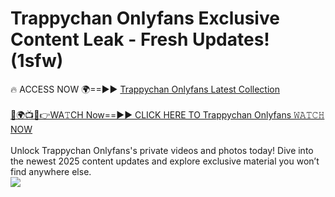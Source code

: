 # Trappychan Onlyfans Exclusive Content Leak - Fresh Updates! (1sfw)

🔥 ACCESS NOW 🌍==►► <a href="https://tinyurl.com/kvy9nzfs" rel="nofollow">Trappychan Onlyfans Latest Collection</a>
<br><br>
[🔴🌍📺📱👉WA𝚃CH Now==►► CLICK HERE TO Trappychan Onlyfans 𝚆𝙰𝚃𝙲𝙷 NOW](https://tinyurl.com/kvy9nzfs)
<br><br>
Unlock Trappychan Onlyfans's private videos and photos today! Dive into the newest 2025 content updates and explore exclusive material you won’t find anywhere else.
<br>
<a href="https://tinyurl.com/kvy9nzfs" rel="nofollow" data-target="animated-image.originalLink"><img src="https://camo.githubusercontent.com/8a4f000d20f83aca3bf7ec5f350d767afa0574a8a352519fd8cfa583a6f93a33/68747470733a2f2f692e696d6775722e636f6d2f644a486b345a712e676966" data-canonical-src="https://i.imgur.com/dJHk4Zq.gif" style="max-width: 100%; display: inline-block;" data-target="animated-image.originalImage"></a>
<br>
